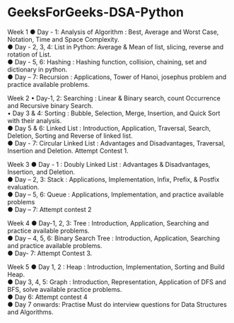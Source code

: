 # GeeksForGeeks-DSA-Python

Week 1
● Day - 1: Analysis of Algorithm : Best, Average and Worst Case, Notation, Time and Space Complexity.  
● Day - 2, 3, 4: List in Python: Average & Mean of list, slicing, reverse and rotation of List.  
● Day - 5, 6: Hashing : Hashing function, collision, chaining, set and dictionary in python.  
● Day – 7: Recursion : Applications, Tower of Hanoi, josephus problem and practice available problems.  

Week 2
• Day-1, 2: Searching : Linear & Binary search, count Occurrence and Recursive binary Search.  
• Day 3 & 4: Sorting : Bubble, Selection, Merge, Insertion, and Quick Sort with their analysis.  
● Day 5 & 6: Linked List : Introduction, Application, Traversal, Search, Deletion, Sorting and Reverse of linked list.  
● Day - 7: Circular Linked List : Advantages and Disadvantages, Traversal, Insertion and Deletion. Attempt Contest 1.  

Week 3
● Day - 1 : Doubly Linked List : Advantages & Disadvantages, Insertion, and Deletion.  
● Day – 2, 3: Stack : Applications, Implementation, Infix, Prefix, & Postfix evaluation.  
● Day – 5, 6: Queue : Applications, Implementation, and practice available problems  
● Day – 7: Attempt contest 2  

Week 4
● Day-1, 2, 3: Tree : Introduction, Application, Searching and practice available problems.  
● Day – 4, 5, 6: Binary Search Tree : Introduction, Application, Searching and practice available problems.  
● Day- 7: Attempt Contest 3.  

Week 5
● Day 1, 2 : Heap : Introduction, Implementation, Sorting and Build Heap.  
● Day 3, 4, 5: Graph : Introduction, Representation, Application of DFS and BFS, solve available practice problems.  
● Day 6: Attempt contest 4  
● Day 7 onwards: Practise Must do interview questions for Data Structures and Algorithms.
